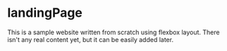 # landingPage

This is a sample website written from scratch using flexbox layout. There isn't any real content yet, but it can be easily added later.
